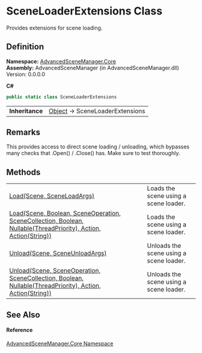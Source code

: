 # SceneLoaderExtensions Class


Provides extensions for scene loading.



## Definition
**Namespace:** <a href="N_AdvancedSceneManager_Core">AdvancedSceneManager.Core</a>  
**Assembly:** AdvancedSceneManager (in AdvancedSceneManager.dll) Version: 0.0.0.0

**C#**
``` C#
public static class SceneLoaderExtensions
```

<table><tr><td><strong>Inheritance</strong></td><td><a href="https://learn.microsoft.com/dotnet/api/system.object" target="_blank" rel="noopener noreferrer">Object</a>  →  SceneLoaderExtensions</td></tr>
</table>



## Remarks
This provides access to direct scene loading / unloading, which bypasses many checks that .Open() / .Close() has. Make sure to test thoroughly.

## Methods
<table>
<tr>
<td><a href="M_AdvancedSceneManager_Core_SceneLoaderExtensions_Load">Load(Scene, SceneLoadArgs)</a></td>
<td>Loads the scene using a scene loader.</td></tr>
<tr>
<td><a href="M_AdvancedSceneManager_Core_SceneLoaderExtensions_Load_1">Load(Scene, Boolean, SceneOperation, SceneCollection, Boolean, Nullable(ThreadPriority), Action, Action(String))</a></td>
<td>Loads the scene using a scene loader.</td></tr>
<tr>
<td><a href="M_AdvancedSceneManager_Core_SceneLoaderExtensions_Unload_1">Unload(Scene, SceneUnloadArgs)</a></td>
<td>Unloads the scene using a scene loader.</td></tr>
<tr>
<td><a href="M_AdvancedSceneManager_Core_SceneLoaderExtensions_Unload">Unload(Scene, SceneOperation, SceneCollection, Boolean, Nullable(ThreadPriority), Action, Action(String))</a></td>
<td>Unloads the scene using a scene loader.</td></tr>
</table>

## See Also


#### Reference
<a href="N_AdvancedSceneManager_Core">AdvancedSceneManager.Core Namespace</a>  
